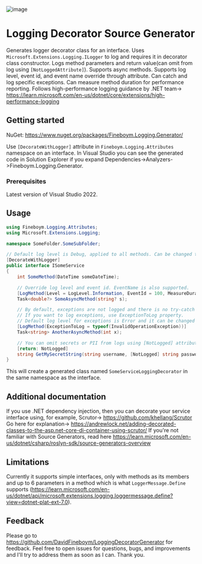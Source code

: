 ![image](https://github.com/DavidFineboym/LoggingDecoratorGenerator/actions/workflows/dotnet.yml/badge.svg?event=push)
# Logging Decorator Source Generator

Generates logger decorator class for an interface. Uses `Microsoft.Extensions.Logging.ILogger` to log and requires it in decorator class constructor.
Logs method parameters and return value(can omit from log using `[NotLoggedAttribute]`).
Supports async methods. Supports log level, event id, and event name override through attribute.
Can catch and log specific exceptions.
Can measure method duration for performance reporting.
Follows high-performance logging guidance by .NET team-> https://learn.microsoft.com/en-us/dotnet/core/extensions/high-performance-logging

## Getting started

NuGet: https://www.nuget.org/packages/Fineboym.Logging.Generator/

Use `[DecorateWithLogger]` attribute in `Fineboym.Logging.Attributes` namespace on an interface. In Visual Studio you can see the generated code in Solution Explorer if you expand Dependencies->Analyzers->Fineboym.Logging.Generator.

### Prerequisites

Latest version of Visual Studio 2022.

## Usage

```C#
using Fineboym.Logging.Attributes;
using Microsoft.Extensions.Logging;

namespace SomeFolder.SomeSubFolder;

// Default log level is Debug, applied to all methods. Can be changed through attribute's constructor.
[DecorateWithLogger]
public interface ISomeService
{
    int SomeMethod(DateTime someDateTime);

    // Override log level and event id. EventName is also supported.
    [LogMethod(Level = LogLevel.Information, EventId = 100, MeasureDuration = true)]
    Task<double?> SomeAsyncMethod(string? s);

    // By default, exceptions are not logged and there is no try-catch block around the method call.
    // If you want to log exceptions, use ExceptionToLog property.
    // Default log level for exceptions is Error and it can be changed through ExceptionLogLevel property.
    [LogMethod(ExceptionToLog = typeof(InvalidOperationException))]
    Task<string> AnotherAsyncMethod(int x);

    // You can omit secrets or PII from logs using [NotLogged] attribute.
    [return: NotLogged]
    string GetMySecretString(string username, [NotLogged] string password);
}
```
This will create a generated class named `SomeServiceLoggingDecorator` in the same namespace as the interface.

## Additional documentation

If you use .NET dependency injection, then you can decorate your service interface using, for example, Scrutor-> https://github.com/khellang/Scrutor
Go here for explanation-> https://andrewlock.net/adding-decorated-classes-to-the-asp.net-core-di-container-using-scrutor/
If you're not familiar with Source Generators, read here https://learn.microsoft.com/en-us/dotnet/csharp/roslyn-sdk/source-generators-overview

## Limitations

Currently it supports simple interfaces, only with methods as its members and up to 6 parameters in a method which is what `LoggerMessage.Define` supports (https://learn.microsoft.com/en-us/dotnet/api/microsoft.extensions.logging.loggermessage.define?view=dotnet-plat-ext-7.0).

## Feedback

Please go to https://github.com/DavidFineboym/LoggingDecoratorGenerator for feedback. Feel free to open issues for questions, bugs, and improvements and I'll try to address them as soon as I can. Thank you.
